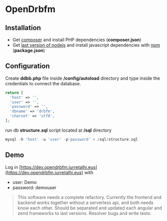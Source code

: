 # OpenDrbfm

## Installation

* Get [composer](https://getcomposer.org/) and install PHP dependencies (**composer.json**)
* Get [last version of nodejs](https://github.com/nvm-sh/nvm) and install javascript dependencies with [npm](https://www.npmjs.com/) (**package.json**)

## Configuration

Create **ddbb.php** file inside **/config/autoload** directory and type inside the credentials to connect the database.

```php
return [
  'host' => '',
  'user' => '',
  'password' => '',
  'dbname' => 'drbfm',
  'charset' => 'utf8',
];
```
run db **structure.sql** script located at **/sql** directory

```php
mysql -h 'host' -u 'user' -p'password' < /sql/structure.sql
```

## Demo

Log in [https://dev.opendrbfm.iurretalhi.eus](https://dev.opendrbfm.iurretalhi.eus) with

* user: Demo
* password: demouser

> This software needs a complete refactory.
> Currently the frontend and backend works together without a serverless api, and both needs know each other.
> Should be separated and updated each angular and zend frameworks to last versions.
> Resolver bugs and write tests.
